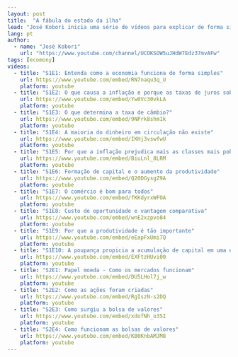 ```yaml
---
layout: post
title:  "A fábula do estado da ilha"
lead: "José Kobori inicia uma série de vídeos para explicar de forma simples como a economia funciona."
lang: pt
author:
  - name: "José Kobori"
    url: "https://www.youtube.com/channel/UCOKSOW5uJHdW7Edz37mvAFw"
tags: [ecomony]
videos:
  - title: "S1E1: Entenda como a economia funciona de forma simples"
    url: https://www.youtube.com/embed/RN7naqu3q_U
    platform: youtube
  - title: "S1E2: O que causa a inflação e porque as taxas de juros sobem?"
    url: https://www.youtube.com/embed/Yw0Vc30vkLA
    platform: youtube
  - title: "S1E3: O que determina a taxa de câmbio?"
    url: https://www.youtube.com/embed/9NPrk8shm1k
    platform: youtube
  - title: "S1E4: A maioria do dinheiro em circulação não existe"
    url: https://www.youtube.com/embed/IKHj3vswfwU
    platform: youtube
  - title: "S1E5: Por que a inflação prejudica mais as classes mais pobres"
    url: https://www.youtube.com/embed/BiuLnl_8LRM
    platform: youtube
  - title: "S1E6: Formação de capital e o aumento da produtividade"
    url: https://www.youtube.com/embed/Q20DGysgZ9A
    platform: youtube
  - title: "S1E7: O comércio é bom para todos"
    url: https://www.youtube.com/embed/fKKdyrxWFOA
    platform: youtube
  - title: "S1E8: Custo de oportunidade e vantagem comparativa"
    url: https://www.youtube.com/embed/wnE2xzpvo84
    platform: youtube
  - title: "S1E9: Por que a produtividade é tão importante"
    url: https://www.youtube.com/embed/eEapFxUmi7Q
    platform: youtube
  - title: "S1E10: A poupança propicia a acumulação de capital em uma economia"
    url: https://www.youtube.com/embed/EXFtzHUvi00
    platform: youtube
  - title: "S2E1: Papel moeda - Como os mercados funcionam"
    url: https://www.youtube.com/embed/DU5LHol7j_w
    platform: youtube
  - title: "S2E2: Como as ações foram criadas"
    url: https://www.youtube.com/embed/RgIszN-s2DQ
    platform: youtube
  - title: "S2E3: Como surgiu a bolsa de valores"
    url: https://www.youtube.com/embed/xdofNh_o3SI
    platform: youtube
  - title: "S2E4: Como funcionam as bolsas de valores"
    url: https://www.youtube.com/embed/KB0KnbAMJM8
    platform: youtube
---
```

